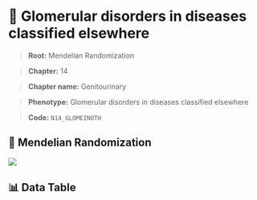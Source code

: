 # 🧪 Glomerular disorders in diseases classified elsewhere

> **Root:** Mendelian Randomization

> **Chapter:** 14  

> **Chapter name:** Genitourinary

> **Phenotype:** Glomerular disorders in diseases classified elsewhere  

> **Code:** `N14_GLOMEINOTH`

## 🧬 Mendelian Randomization  

<img src="/MR/Figures/Forward/N14_GLOMEINOTH.png"/>

## 📊 Data Table

<CsvTableMRF src="/MR/Data/Forward/N14_GLOMEINOTH.csv"/>
